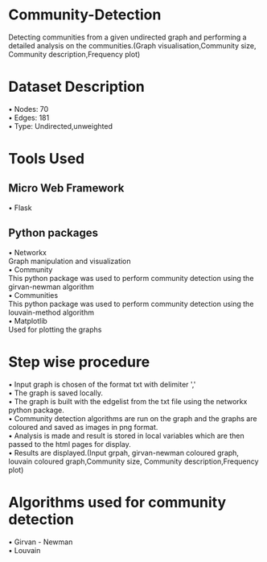 # Community-Detection
Detecting communities from a given undirected graph and performing a detailed analysis on the 
communities.(Graph visualisation,Community size, Community description,Frequency plot)

# Dataset Description
• Nodes: 70<br/>
• Edges: 181<br/>
• Type: Undirected,unweighted<br/>

# Tools Used
## Micro Web Framework<br/>
• Flask<br/>
## Python packages<br/>
• Networkx<br/>
Graph manipulation and visualization<br/>
• Community<br/>
This python package was used to perform community detection using the girvan-newman
algorithm <br/>
• Communities<br/>
This python package was used to perform community detection using the louvain-method 
algorithm <br/>
• Matplotlib<br/>
Used for plotting the graphs<br/>

# Step wise procedure
• Input graph is chosen of the format txt with delimiter ',' <br/>
• The graph is saved locally.<br/>
• The graph is built with the edgelist from the txt file using the networkx python package.<br/>
• Community detection algorithms are run on the graph and the graphs are coloured and saved as images in png format.<br/>
• Analysis is made and result is stored in local variables which are then passed to the html pages for display.<br/>
• Results are displayed.(Input grpah, girvan-newman coloured graph, louvain coloured graph,Community size, Community description,Frequency plot)<br/>

# Algorithms used for community detection
• Girvan - Newman<br/>
• Louvain
